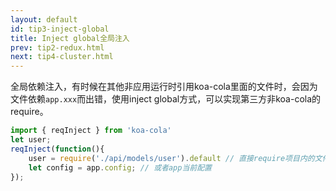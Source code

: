 ```yaml
---
layout: default
id: tip3-inject-global
title: Inject global全局注入
prev: tip2-redux.html
next: tip4-cluster.html
---
```


全局依赖注入，有时候在其他非应用运行时引用koa-cola里面的文件时，会因为文件依赖`app.xxx`而出错，使用inject global方式，可以实现第三方非koa-cola的require。
```javascript
import { reqInject } from 'koa-cola'
let user;
reqInject(function(){
    user = require('./api/models/user').default // 直接require项目内的文件
    let config = app.config; // 或者app当前配置
});
```